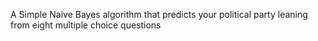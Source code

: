 A Simple Naive Bayes algorithm that predicts your political party leaning from eight multiple choice questions
